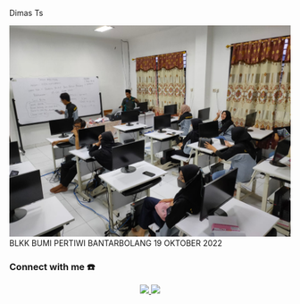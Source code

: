 Dimas Ts

![photo](./Foto/kelas.jpg)
BLKK BUMI PERTIWI BANTARBOLANG 
19 OKTOBER 2022

### Connect with me ☎️
<p align="center">
<a href="https://instagram.com/lorddimas_"><img src="https://img.shields.io/badge/Instagram-E4405F?style=for-the-badge&logo=instagram&logoColor=white"/> 
<a href="https://wa.me/6281228345749"><img src="https://img.shields.io/badge/WhatsApp-25D366?style=for-the-badge&logo=whatsapp&logoColor=white" />

  

  
  
  

